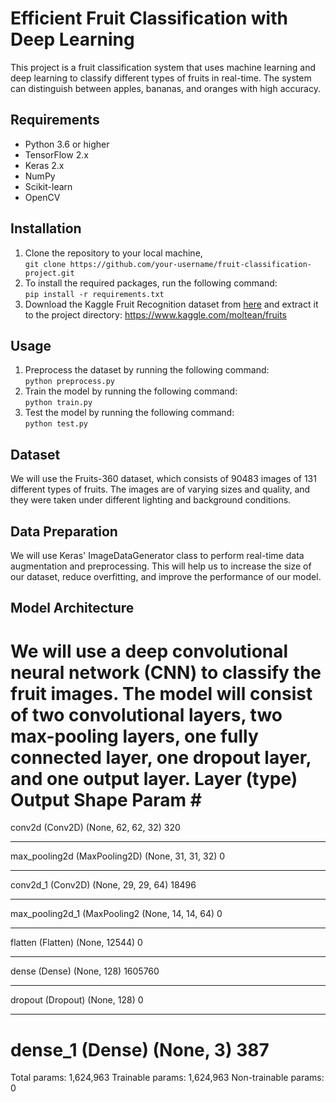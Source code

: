 # Efficient Fruit Classification with Deep Learning

This project is a fruit classification system that uses machine learning and deep learning to classify different types of fruits in real-time. The system can distinguish between apples, bananas, and oranges with high accuracy.

## Requirements

- Python 3.6 or higher
- TensorFlow 2.x
- Keras 2.x
- NumPy
- Scikit-learn
- OpenCV

## Installation

1. Clone the repository to your local machine, <br>
`git clone https://github.com/your-username/fruit-classification-project.git`
2. To install the required packages, run the following command: <br>
`pip install -r requirements.txt`
3. Download the Kaggle Fruit Recognition dataset from [here](https://www.kaggle.com/moltean/fruits) and extract it to the project directory:
<https://www.kaggle.com/moltean/fruits>

## Usage

1. Preprocess the dataset by running the following command:<br>
`python preprocess.py`
2. Train the model by running the following command:<br>
`python train.py`
3. Test the model by running the following command:<br>
`python test.py`

## Dataset

We will use the Fruits-360 dataset, which consists of 90483 images of 131 different types of fruits. The images are of varying sizes and quality, and they were taken under different lighting and background conditions.

## Data Preparation

We will use Keras' ImageDataGenerator class to perform real-time data augmentation and preprocessing. This will help us to increase the size of our dataset, reduce overfitting, and improve the performance of our model.

## Model Architecture

We will use a deep convolutional neural network (CNN) to classify the fruit images. The model will consist of two convolutional layers, two max-pooling layers, one fully connected layer, one dropout layer, and one output layer.
Layer (type)                 Output Shape              Param #   
=================================================================
conv2d (Conv2D)              (None, 62, 62, 32)        320       
_________________________________________________________________
max_pooling2d (MaxPooling2D) (None, 31, 31, 32)        0         
_________________________________________________________________
conv2d_1 (Conv2D)            (None, 29, 29, 64)        18496     
_________________________________________________________________
max_pooling2d_1 (MaxPooling2 (None, 14, 14, 64)        0         
_________________________________________________________________
flatten (Flatten)            (None, 12544)             0         
_________________________________________________________________
dense (Dense)                (None, 128)               1605760   
_________________________________________________________________
dropout (Dropout)            (None, 128)               0         
_________________________________________________________________
dense_1 (Dense)              (None, 3)                 387       
=================================================================
Total params: 1,624,963
Trainable params: 1,624,963
Non-trainable params: 0


